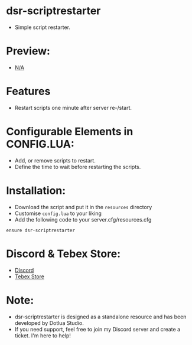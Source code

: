 # dsr-scriptrestarter
- Simple script restarter.

# Preview:
- [N/A]()

# Features
- Restart scripts one minute after server re-/start.

# Configurable Elements in CONFIG.LUA:
- Add, or remove scripts to restart.
- Define the time to wait before restarting the scripts.

# Installation:
- Download the script and put it in the `resources` directory
- Customise `config.lua` to your liking
- Add the following code to your server.cfg/resources.cfg
```
ensure dsr-scriptrestarter
```
# Discord & Tebex Store:
- [Discord](https://discord.gg/fMEbmkGBYX)
- [Tebex Store](https://dotlua-studio.tebex.io/)

# Note:
- dsr-scriptrestarter is designed as a standalone resource and has been developed by Dotlua Studio. 
- If you need support, feel free to join my Discord server and create a ticket. I'm here to help! 
